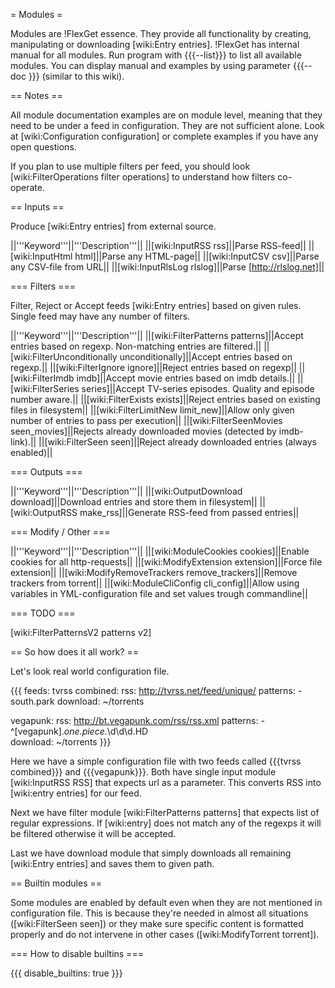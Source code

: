 = Modules =

Modules are !FlexGet essence. They provide all functionality by creating, manipulating or downloading [wiki:Entry entries]. !FlexGet has internal manual for all modules. Run program with {{{--list}}} to list all available modules. You can display manual and examples by using parameter {{{--doc <module>}}} (similar to this wiki).

== Notes ==

All module documentation examples are on module level, meaning that they need to be under a feed in configuration. They are not sufficient alone. Look at [wiki:Configuration configuration] or complete examples if you have any open questions.

If you plan to use multiple filters per feed, you should look [wiki:FilterOperations filter operations] to understand how filters co-operate.

== Inputs ==

Produce [wiki:Entry entries] from external source.

||'''Keyword'''||'''Description'''||
||[wiki:InputRSS rss]||Parse RSS-feed||
||[wiki:InputHtml html]||Parse any HTML-page||
||[wiki:InputCSV csv]||Parse any CSV-file from URL||
||[wiki:InputRlsLog rlslog]||Parse [http://rlslog.net]||

=== Filters ===

Filter, Reject or Accept feeds [wiki:Entry entries] based on given rules. Single feed may have any number of filters.

||'''Keyword'''||'''Description'''||
||[wiki:FilterPatterns patterns]||Accept entries based on regexp. Non-matching entries are filtered.||
||[wiki:FilterUnconditionally unconditionally]||Accept entries based on regexp.||
||[wiki:FilterIgnore ignore]||Reject entries based on regexp||
||[wiki:FilterImdb imdb]||Accept movie entries based on imdb details.||
||[wiki:FilterSeries series]||Accept TV-series episodes. Quality and episode number aware.||
||[wiki:FilterExists exists]||Reject entries based on existing files in filesystem||
||[wiki:FilterLimitNew limit_new]||Allow only given number of entries to pass per execution||
||[wiki:FilterSeenMovies seen_movies]||Rejects already downloaded movies (detected by imdb-link).||
||[wiki:FilterSeen seen]||Reject already downloaded entries (always enabled)||

=== Outputs ===

||'''Keyword'''||'''Description'''||
||[wiki:OutputDownload download]||Download entries and store them in filesystem||
||[wiki:OutputRSS make_rss]||Generate RSS-feed from passed entries||

=== Modify / Other ===

||'''Keyword'''||'''Description'''||
||[wiki:ModuleCookies cookies]||Enable cookies for all http-requests||
||[wiki:ModifyExtension extension]||Force file extension||
||[wiki:ModifyRemoveTrackers remove_trackers]||Remove trackers from torrent||
||[wiki:ModuleCliConfig cli_config]||Allow using variables in YML-configuration file and set values trough commandline||

=== TODO ===

[wiki:FilterPatternsV2 patterns v2]

== So how does it all work? ==

Let's look real world configuration file.

{{{
feeds:
  tvrss combined:
    rss: http://tvrss.net/feed/unique/
    patterns:
      - south.park
    download: ~/torrents

  vegapunk:
    rss: http://bt.vegapunk.com/rss/rss.xml
    patterns:
      - ^\[vegapunk\].*one.piece.*\d\d\d.HD  
    download: ~/torrents
}}}

Here we have a simple configuration file with two feeds called {{{tvrss combined}}}
and {{{vegapunk}}}. Both have single input module [wiki:InputRSS RSS] that expects url as a parameter.
This converts RSS into [wiki:entry entries] for our feed. 

Next we have filter module [wiki:FilterPatterns patterns]
that expects list of regular expressions. If [wiki:entry] does not match any of the regexps it will be filtered otherwise it will be accepted.

Last we have download module that simply downloads all remaining [wiki:Entry entries] and saves them to given path.

== Builtin modules ==

Some modules are enabled by default even when they are not mentioned in configuration file. This is because they're
needed in almost all situations ([wiki:FilterSeen seen]) or they make sure specific content is formatted 
properly and do not intervene in other cases ([wiki:ModifyTorrent torrent]).

=== How to disable builtins ===

{{{
disable_builtins: true
}}}